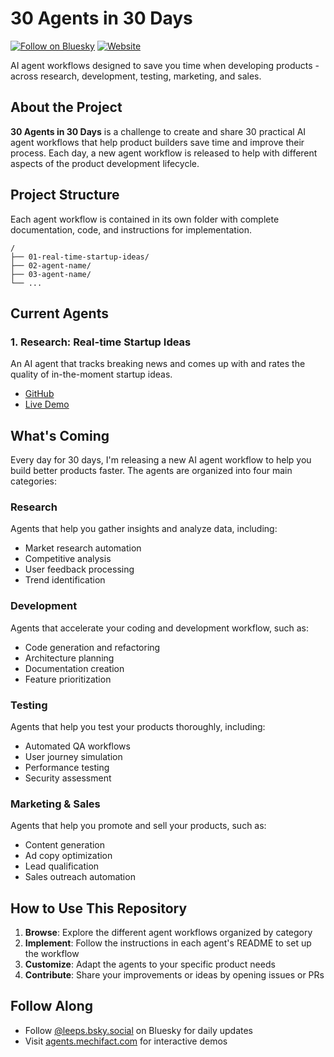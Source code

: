 # 30 Agents in 30 Days

[![Follow on Bluesky](https://img.shields.io/badge/Follow-Bluesky-blue)](https://bsky.app/profile/leeps.bsky.social)
[![Website](https://img.shields.io/badge/Website-agents.mechifact.com-green)](https://agents.mechifact.com/)

AI agent workflows designed to save you time when developing products - across research, development, testing, marketing, and sales.

## About the Project

**30 Agents in 30 Days** is a challenge to create and share 30 practical AI agent workflows that help product builders save time and improve their process. Each day, a new agent workflow is released to help with different aspects of the product development lifecycle.

## Project Structure

Each agent workflow is contained in its own folder with complete documentation, code, and instructions for implementation.

```
/
├── 01-real-time-startup-ideas/
├── 02-agent-name/
├── 03-agent-name/
└── ...
```

## Current Agents

### 1. Research: Real-time Startup Ideas

An AI agent that tracks breaking news and comes up with and rates the quality of in-the-moment startup ideas.

- [GitHub](https://github.com/ltejedor/agents/tree/main/news)
- [Live Demo](https://ideas.mechifact.com/)

## What's Coming

Every day for 30 days, I'm releasing a new AI agent workflow to help you build better products faster. The agents are organized into four main categories:

### Research
Agents that help you gather insights and analyze data, including:
- Market research automation
- Competitive analysis
- User feedback processing
- Trend identification

### Development
Agents that accelerate your coding and development workflow, such as:
- Code generation and refactoring
- Architecture planning
- Documentation creation
- Feature prioritization

### Testing
Agents that help you test your products thoroughly, including:
- Automated QA workflows
- User journey simulation
- Performance testing
- Security assessment

### Marketing & Sales
Agents that help you promote and sell your products, such as:
- Content generation
- Ad copy optimization
- Lead qualification
- Sales outreach automation

## How to Use This Repository

1. **Browse**: Explore the different agent workflows organized by category
2. **Implement**: Follow the instructions in each agent's README to set up the workflow
3. **Customize**: Adapt the agents to your specific product needs
4. **Contribute**: Share your improvements or ideas by opening issues or PRs

## Follow Along

- Follow [@leeps.bsky.social](https://bsky.app/profile/leeps.bsky.social) on Bluesky for daily updates
- Visit [agents.mechifact.com](https://agents.mechifact.com/) for interactive demos
